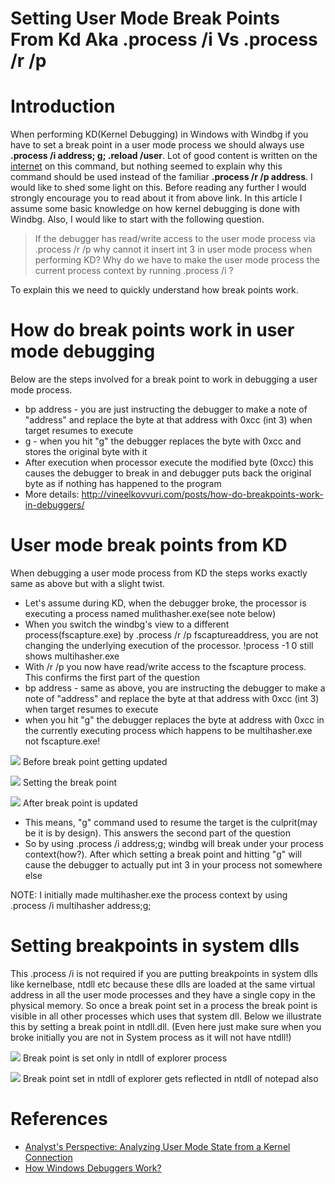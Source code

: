 # Setting User Mode Break Points From Kd Aka .process /i Vs .process /r /p

# Introduction

When performing KD(Kernel Debugging) in Windows with Windbg if you have to set a
break point in a user mode process we should always use **.process /i address;
g; .reload /user**. Lot of good content is written on the
[internet](https://www.osronline.com/article.cfm%5Earticle=576.htm) on this
command, but nothing seemed to explain why this command should be used instead
of the familiar **.process /r /p address**. I would like to shed some light on
this. Before reading any further I would strongly encourage you to read about it
from above link. In this article I assume some basic knowledge on how kernel
debugging is done with Windbg. Also, I would like to start with the following
question.

> If the debugger has read/write access to the user mode process via .process /r
/p why cannot it insert int 3 in user mode process when performing KD? Why do we
have to make the user mode process the current process context by running
.process /i ?

To explain this we need to quickly understand how break points work.

# How do break points work in user mode debugging

Below are the steps involved for a break point to work in debugging a user mode process.

- bp address - you are just instructing the debugger to make a note of
  "address" and replace the byte at that address with 0xcc (int 3) when
  target resumes to execute
- g - when you hit "g" the debugger replaces the byte with 0xcc and stores
  the original byte with it
- After execution when processor execute the modified byte (0xcc) this
  causes the debugger to break in and debugger puts back the original byte
  as if nothing has happened to the program
- More details:
  http://vineelkovvuri.com/posts/how-do-breakpoints-work-in-debuggers/

# User mode break points from KD

When debugging a user mode process from KD the steps works exactly same as above
but with a slight twist.

- Let's assume during KD, when the debugger broke, the processor is
  executing a process named mulithasher.exe(see note below)
- When you switch the windbg's view to a different process(fscapture.exe) by
  .process /r /p fscaptureaddress, you are not changing the underlying
  execution of the processor. !process -1 0 still shows multihasher.exe
- With /r /p you now have read/write access to the fscapture process. This
  confirms the first part of the question
- bp address - same as above, you are instructing the debugger to make a
  note of "address" and replace the byte at that address with 0xcc (int 3)
  when target resumes to execute
- when you hit "g" the debugger replaces the byte at address with 0xcc in
  the currently executing process which happens to be multihasher.exe not
  fscapture.exe!

![](UsermodeBreakPointFromKD1.png)
Before break point getting updated

![](UsermodeBreakPointFromKD2.png)
Setting the break point

![](UsermodeBreakPointFromKD3.png)
After break point is updated

- This means, "g" command used to resume the target is the culprit(may be it
  is by design). This answers the second part of the question
- So by using .process /i address;g; windbg will break under your process
  context(how?). After which setting a break point and hitting "g" will
  cause the debugger to actually put int 3 in your process not somewhere
  else

NOTE: I initially made multihasher.exe the process context by using .process /i
      multihasher address;g;

# Setting breakpoints in system dlls

This .process /i is not required if you are putting breakpoints in system dlls
like kernelbase, ntdll etc because these dlls are loaded at the same virtual
address in all the user mode processes and they have a single copy in the
physical memory. So once a break point set in a process the break point is
visible in all other processes which uses that system dll. Below we illustrate
this by setting a break point in ntdll.dll. (Even here just make sure when you
broke initially you are not in System process as it will not have ntdll!)

![](UsermodeBreakPointFromKD4.png)
Break point is set only in ntdll of explorer process

![](UsermodeBreakPointFromKD5.png)
Break point set in ntdll of explorer gets reflected in ntdll of notepad also

# References

- [Analyst's Perspective: Analyzing User Mode State from a Kernel Connection](https://www.osronline.com/article.cfm%5Earticle=576.htm)
- [How Windows Debuggers Work?](https://www.microsoftpressstore.com/articles/article.aspx?p=2201303&seqNum=2)

